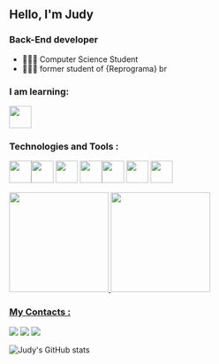 ## Hello, I'm Judy
### Back-End developer


- 👩🏻‍🎓 Computer Science Student 
- 👩🏻‍💻 former student of {Reprograma} br


### I am learning:
<img src="https://cdn.jsdelivr.net/gh/devicons/devicon/icons/java/java-original.svg" width="40" height="40" />

### Technologies and Tools :
<img src="https://cdn.jsdelivr.net/gh/devicons/devicon/icons/python/python-original.svg" width="40" height="40" /><img src="https://cdn.jsdelivr.net/gh/devicons/devicon/icons/git/git-original.svg" width="40" height="40"/> <img src="https://cdn.jsdelivr.net/gh/devicons/devicon/icons/nodejs/nodejs-original.svg" width="40" height="40"/> <img src="https://cdn.jsdelivr.net/gh/devicons/devicon/icons/javascript/javascript-original.svg" width="40" height="40"/><img src="https://cdn.jsdelivr.net/gh/devicons/devicon/icons/mongodb/mongodb-plain.svg" width="40" height="40"/>
<img src="https://cdn.jsdelivr.net/gh/devicons/devicon/icons/express/express-original.svg"  width="40" height="40" />
<img src="https://cdn.jsdelivr.net/gh/devicons/devicon/icons/npm/npm-original-wordmark.svg"  width="40" height="40" />
          
              

<div>
<a href="https://github.com/judy-01">
<img height="180em" src="https://github-readme-stats.vercel.app/api/top-langs/?username=judy01&layout=compact&langs_count=7&theme=midnight-purple"/>
<img height="180em" src="https://github-readme-stats.vercel.app/api?username=judy01&show_icons=true&theme=midnight-purple&include_all_commits=true&count_private=true"/>
</div>

  ### My Contacts  : 
 <div>
 <a href="https://instagram.com/judy.i00ii" target="_blank"><img src="https://img.shields.io/badge/-Instagram-%23E4405F?style=for-the-badge&logo=instagram&logoColor=white" target="_blank"></a>
 <a href = "mailto:contato@judysantos169@gmail.com"><img src="https://img.shields.io/badge/Gmail-D14836?style=for-the-badge&logo=gmail&logoColor=white" target="_blank"></a>
<a href="https://www.linkedin.com/in/judy-santos" target="_blank"><img src="https://img.shields.io/badge/-LinkedIn-%230077B5?style=for-the-badge&logo=linkedin&logoColor=white" target="_blank"></a>   
</div>


![Judy's GitHub stats](https://github-readme-stats.vercel.app/api?username=Judy&theme=midnight-purple&show_icons=true)
 



